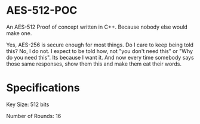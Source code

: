 # AES-512-POC
An AES-512 Proof of concept written in C++. Because nobody else would make one.

Yes, AES-256 is secure enough for most things.
Do I care to keep being told this?
No, I do not. I expect to be told how, not "you don't need this" or "Why do you need this". Its because I want it.
And now every time somebody says those same responses, show them this and make them eat their words.

# Specifications

Key Size: 512 bits

Number of Rounds: 16
